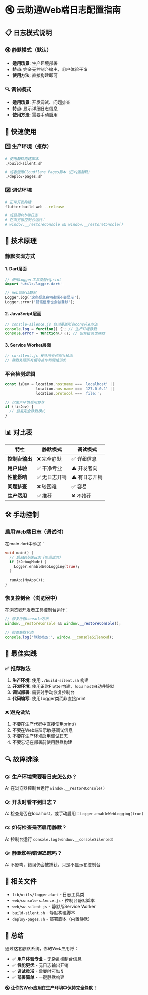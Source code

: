 # 🔇 云助通Web端日志配置指南

## 📋 日志模式说明

### 🔇 静默模式（默认）
- **适用场景**: 生产环境部署
- **特点**: 完全无控制台输出，用户体验干净
- **使用方法**: 直接构建即可

### 🔍 调试模式
- **适用场景**: 开发调试、问题排查
- **特点**: 显示详细日志信息
- **使用方法**: 需要手动启用

## 🚀 快速使用

### 1️⃣ 生产环境（推荐）
```bash
# 使用静默构建脚本
./build-silent.sh

# 或者使用Cloudflare Pages脚本（已内置静默）
./deploy-pages.sh
```

### 2️⃣ 调试环境
```bash
# 正常开发构建
flutter build web --release

# 或启用Web端日志
# 在浏览器控制台运行：
# window.__restoreConsole && window.__restoreConsole()
```

## 🔧 技术原理

### 静默实现方式

#### 1. Dart层面
```dart
// 使用Logger工具类替代print
import 'utils/logger.dart';

// Web端默认静默
Logger.log('这条信息在Web端不会显示');
Logger.error('错误信息也会被静默');
```

#### 2. JavaScript层面
```javascript
// console-silence.js 自动覆盖所有console方法
console.log = function() {}; // 生产环境静默
console.error = function() {}; // 包括错误也静默
```

#### 3. Service Worker层面
```javascript
// sw-silent.js 移除所有控制台输出
// 静默处理所有缓存操作和网络请求
```

### 平台检测逻辑
```javascript
const isDev = location.hostname === 'localhost' || 
              location.hostname === '127.0.0.1' ||
              location.protocol === 'file:';

// 仅生产环境启用静默
if (!isDev) {
  // 启用完全静默模式
}
```

## 📊 对比表

| 特性 | 静默模式 | 调试模式 |
|------|----------|----------|
| **控制台输出** | ❌ 完全静默 | ✅ 详细信息 |
| **用户体验** | ✅ 干净专业 | ⚠️ 开发者向 |
| **性能影响** | ✅ 无日志开销 | ⚠️ 有日志开销 |
| **问题排查** | ❌ 较困难 | ✅ 容易 |
| **生产适用** | ✅ 推荐 | ❌ 不推荐 |

## 🛠️ 手动控制

### 启用Web端日志（调试时）
在main.dart中添加：
```dart
void main() {
  // 启用Web端日志（仅调试时）
  if (kDebugMode) {
    Logger.enableWebLogging(true);
  }
  
  runApp(MyApp());
}
```

### 恢复控制台（浏览器中）
在浏览器开发者工具控制台运行：
```javascript
// 恢复所有console方法
window.__restoreConsole && window.__restoreConsole();

// 检查静默状态
console.log('静默状态:', window.__consoleSilenced);
```

## 🎯 最佳实践

### ✅ 推荐做法
1. **生产环境**: 使用 `./build-silent.sh` 构建
2. **开发环境**: 使用正常Flutter构建，localhost自动非静默
3. **调试部署**: 需要时手动恢复控制台
4. **代码编写**: 使用Logger类而非直接print

### ❌ 避免做法
1. 不要在生产代码中直接使用print()
2. 不要在Web端显示敏感调试信息
3. 不要在生产环境启用调试日志
4. 不要忘记在部署前使用静默构建

## 🔍 故障排除

### Q: 生产环境需要看日志怎么办？
A: 在浏览器控制台运行 `window.__restoreConsole()`

### Q: 开发时看不到日志？
A: 检查是否在localhost，或手动启用：`Logger.enableWebLogging(true)`

### Q: 如何检查是否启用静默？
A: 控制台运行 `console.log(window.__consoleSilenced)`

### Q: 静默影响错误追踪吗？
A: 不影响，错误仍会被捕获，只是不显示在控制台

## 📂 相关文件

- `lib/utils/logger.dart` - 日志工具类
- `web/console-silence.js` - 控制台静默脚本
- `web/sw-silent.js` - 静默版Service Worker
- `build-silent.sh` - 静默构建脚本
- `deploy-pages.sh` - 部署脚本（内置静默）

## 🎉 总结

通过这套静默系统，你的Web应用将：
- ✅ **用户体验专业** - 无杂乱控制台信息
- ✅ **性能更优** - 无日志输出开销
- ✅ **调试灵活** - 需要时可恢复
- ✅ **部署简单** - 一键静默构建

**🔇 让你的Web应用在生产环境中保持完全静默！** 